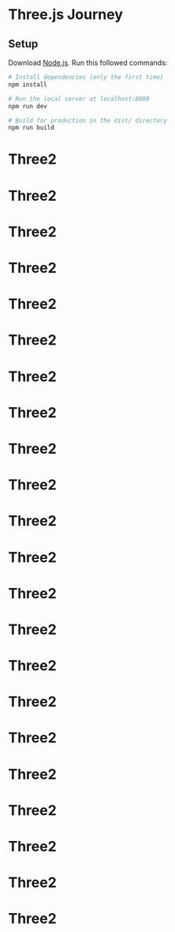 # Three.js Journey

## Setup
Download [Node.js](https://nodejs.org/en/download/).
Run this followed commands:

``` bash
# Install dependencies (only the first time)
npm install

# Run the local server at localhost:8080
npm run dev

# Build for production in the dist/ directory
npm run build
```
# Three2
# Three2
# Three2
# Three2
# Three2
# Three2
# Three2
# Three2
# Three2
# Three2
# Three2
# Three2
# Three2
# Three2
# Three2
# Three2
# Three2
# Three2
# Three2
# Three2
# Three2
# Three2
